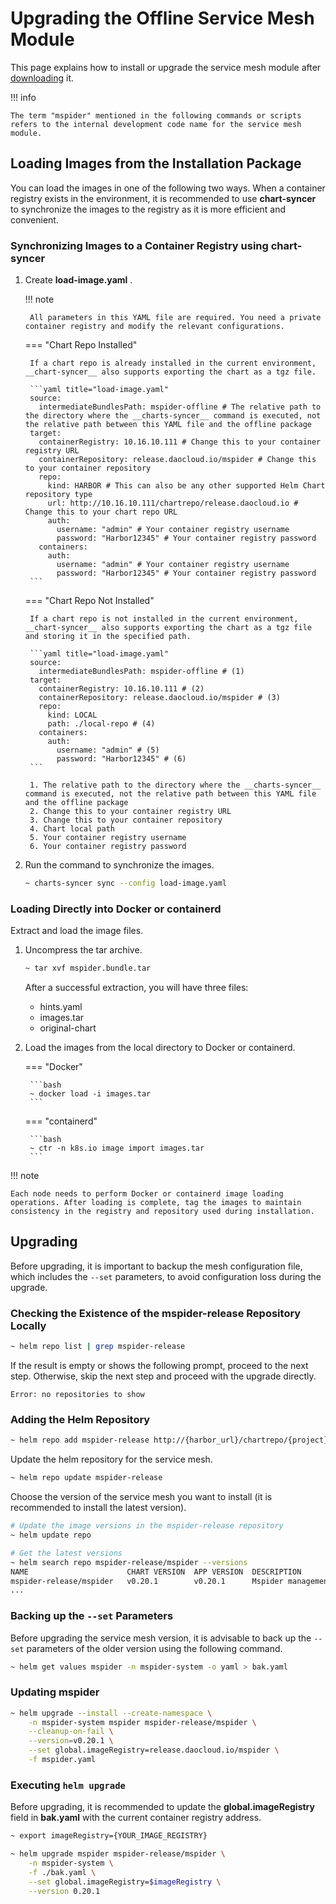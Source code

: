 # Upgrading the Offline Service Mesh Module

This page explains how to install or upgrade the service mesh module after [downloading](../../download/modules/mspider.md) it.

!!! info

    The term "mspider" mentioned in the following commands or scripts refers to the internal development code name for the service mesh module.

## Loading Images from the Installation Package

You can load the images in one of the following two ways. When a container registry exists in the environment, it is recommended to use __chart-syncer__ to synchronize the images to the registry as it is more efficient and convenient.

### Synchronizing Images to a Container Registry using chart-syncer

1. Create __load-image.yaml__ .

    !!! note

        All parameters in this YAML file are required. You need a private container registry and modify the relevant configurations.

    === "Chart Repo Installed"

        If a chart repo is already installed in the current environment, __chart-syncer__ also supports exporting the chart as a tgz file.

        ```yaml title="load-image.yaml"
        source:
          intermediateBundlesPath: mspider-offline # The relative path to the directory where the __charts-syncer__ command is executed, not the relative path between this YAML file and the offline package
        target:
          containerRegistry: 10.16.10.111 # Change this to your container registry URL
          containerRepository: release.daocloud.io/mspider # Change this to your container repository
          repo:
            kind: HARBOR # This can also be any other supported Helm Chart repository type
            url: http://10.16.10.111/chartrepo/release.daocloud.io # Change this to your chart repo URL
            auth:
              username: "admin" # Your container registry username
              password: "Harbor12345" # Your container registry password
          containers:
            auth:
              username: "admin" # Your container registry username
              password: "Harbor12345" # Your container registry password
        ```

    === "Chart Repo Not Installed"

        If a chart repo is not installed in the current environment, __chart-syncer__ also supports exporting the chart as a tgz file and storing it in the specified path.

        ```yaml title="load-image.yaml"
        source:
          intermediateBundlesPath: mspider-offline # (1)
        target:
          containerRegistry: 10.16.10.111 # (2)
          containerRepository: release.daocloud.io/mspider # (3)
          repo:
            kind: LOCAL
            path: ./local-repo # (4)
          containers:
            auth:
              username: "admin" # (5)
              password: "Harbor12345" # (6)
        ```

        1. The relative path to the directory where the __charts-syncer__ command is executed, not the relative path between this YAML file and the offline package
        2. Change this to your container registry URL
        3. Change this to your container repository
        4. Chart local path
        5. Your container registry username
        6. Your container registry password

1. Run the command to synchronize the images.

    ```bash
    ~ charts-syncer sync --config load-image.yaml
    ```

### Loading Directly into Docker or containerd

Extract and load the image files.

1. Uncompress the tar archive.

    ```bash
    ~ tar xvf mspider.bundle.tar
    ```

    After a successful extraction, you will have three files:

    - hints.yaml
    - images.tar
    - original-chart

2. Load the images from the local directory to Docker or containerd.

    === "Docker"

        ```bash
        ~ docker load -i images.tar
        ```

    === "containerd"

        ```bash
        ~ ctr -n k8s.io image import images.tar
        ```

!!! note

    Each node needs to perform Docker or containerd image loading operations. After loading is complete, tag the images to maintain consistency in the registry and repository used during installation.

## Upgrading

Before upgrading, it is important to backup the mesh configuration file, which includes the `--set` parameters, to avoid configuration loss during the upgrade.

### Checking the Existence of the mspider-release Repository Locally

```bash
~ helm repo list | grep mspider-release
```

If the result is empty or shows the following prompt, proceed to the next step. Otherwise, skip the next step and proceed with the upgrade directly.

```none
Error: no repositories to show
```

### Adding the Helm Repository

```bash
~ helm repo add mspider-release http://{harbor_url}/chartrepo/{project}
```

Update the helm repository for the service mesh.

```bash
~ helm repo update mspider-release
```

Choose the version of the service mesh you want to install (it is recommended to install the latest version).

```bash
# Update the image versions in the mspider-release repository
~ helm update repo

# Get the latest versions
~ helm search repo mspider-release/mspider --versions
NAME                      CHART VERSION  APP VERSION  DESCRIPTION
mspider-release/mspider   v0.20.1        v0.20.1      Mspider management plane application, deployed ...
...
```

### Backing up the `--set` Parameters

Before upgrading the service mesh version, it is advisable to back up the `--set` parameters of the older version using the following command.

```bash
~ helm get values mspider -n mspider-system -o yaml > bak.yaml
```

### Updating mspider

```bash
~ helm upgrade --install --create-namespace \
    -n mspider-system mspider mspider-release/mspider \
    --cleanup-on-fail \
    --version=v0.20.1 \
    --set global.imageRegistry=release.daocloud.io/mspider \
    -f mspider.yaml
```

### Executing `helm upgrade` 

Before upgrading, it is recommended to update the __global.imageRegistry__ field in __bak.yaml__ with the current container registry address.

```bash
~ export imageRegistry={YOUR_IMAGE_REGISTRY}
```

```bash
~ helm upgrade mspider mspider-release/mspider \
    -n mspider-system \
    -f ./bak.yaml \
    --set global.imageRegistry=$imageRegistry \
    --version 0.20.1
```
